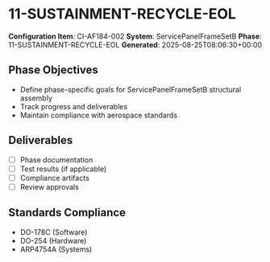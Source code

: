 # 11-SUSTAINMENT-RECYCLE-EOL

**Configuration Item**: CI-AF184-002
**System**: ServicePanelFrameSetB
**Phase**: 11-SUSTAINMENT-RECYCLE-EOL
**Generated**: 2025-08-25T08:06:30+00:00

## Phase Objectives
- Define phase-specific goals for ServicePanelFrameSetB structural assembly
- Track progress and deliverables
- Maintain compliance with aerospace standards

## Deliverables
- [ ] Phase documentation
- [ ] Test results (if applicable)
- [ ] Compliance artifacts
- [ ] Review approvals

## Standards Compliance
- DO-178C (Software)
- DO-254 (Hardware)
- ARP4754A (Systems)

